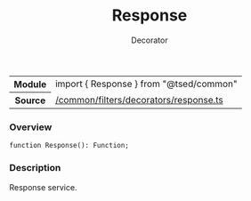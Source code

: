
<header class="symbol-info-header"><h1 id="response">Response</h1><label class="symbol-info-type-label decorator">Decorator</label></header>
<!-- summary -->
<section class="symbol-info"><table class="is-full-width"><tbody><tr><th>Module</th><td><div class="lang-typescript"><span class="token keyword">import</span> { Response }&nbsp;<span class="token keyword">from</span>&nbsp;<span class="token string">"@tsed/common"</span></div></td></tr><tr><th>Source</th><td><a href="https://github.com/Romakita/ts-express-decorators/blob/v4.26.4/src//common/filters/decorators/response.ts#L0-L0">/common/filters/decorators/response.ts</a></td></tr></tbody></table></section>
<!-- overview -->


### Overview


<pre><code class="typescript-lang ">function <span class="token function">Response</span><span class="token punctuation">(</span><span class="token punctuation">)</span><span class="token punctuation">:</span> Function<span class="token punctuation">;</span></code></pre>


<!-- Parameters -->

<!-- Description -->


### Description

Response service.

<!-- Members -->

